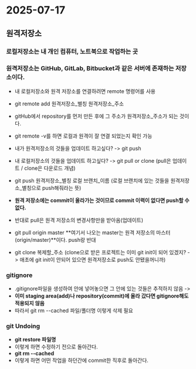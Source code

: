 # 2025-07-17

## 원격저장소

### 로컬저장소는 내 개인 컴퓨터, 노트북으로 작업하는 곳

### 원격저장소는 GitHub, GitLab, Bitbucket과 같은 서버에 존재하는 저장소이다.
- 내 로컬저장소와 원격 저장소를 연결하려면 remote 명령어를 사용
- git remote add 원격저장소_별칭 원격저장소_주소 
- gitHub에서 repository를 먼저 만든 후에 그 주소가 원격저장소_주소가 되는 것이다.
- git remote -v를 하면 로컬과 원격이 잘 연결 되었는지 확인 가능

- 내가 원격저장소의 것들을 업데이트 하고싶다? -> git push
- 내 로컬저장소의 것들을 업데이트 하고싶다? -> git pull or clone (pull은 업데이트 / clone은 다운로드 개념)
- git push 원격저장소_별칭 로컬 브랜치_이름 (로컬 브랜치에 있는 것들을 원격저장소_별칭으로 push해줘라는 뜻)
- **원격 저장소에는 commit이 올라가는 것이므로 commit 이력이 없다면 push할 수 없다.**
- 반대로 pull은 원격 저장소의 변경사항만을 받아옴(업데이트) 
- git pull origin master **여기서 나오는 master는 원격 저장소의 마스터(origin/master)**이다. push랑 반대
- git clone 복제할_주소 (clone으로 받은 프로젝트는 이미 git init이 되어 있겠지? -> 애초에 git init이 안되어 있으면 원격저장소로 push도 안됐을꺼니까)


### gitignore
- .gitignore파일을 생성하여 안에 넣어놓으면 그 안에 있는 것들은 추적하지 않음 -> 
- **이미 staging area(add)나 repository(commit)에 올라 갔다면 gitignore해도 적용되지 않음**
- 따라서 git rm --cached 파일/폴더명 이렇게 삭제 필요

### git Undoing
- **git restore 파일명**
- 이렇게 하면 수정하기 전으로 돌아간다.
- **git rm --cached**
- 이렇게 하면 어떤 작업을 하던간에 commit한 직후로 돌아간다.
